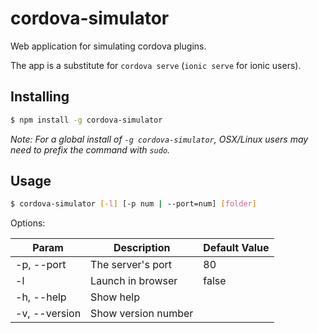 # cordova-simulator

Web application for simulating cordova plugins.

The app is a substitute for `cordova serve` (`ionic serve` for ionic users).

## Installing

```bash
$ npm install -g cordova-simulator
```

*Note: For a global install of `-g cordova-simulator`, OSX/Linux users may need to prefix the command with `sudo`.*

## Usage

```bash
$ cordova-simulator [-l] [-p num | --port=num] [folder]
```

Options:

| Param         | Description         | Default Value  |
| ------------- | ------------------- | -------------- |
| -p, --port    | The server's port   | 80             |
| -l            | Launch in browser   | false          |
| -h, --help    | Show help           | &nbsp;         |
| -v, --version | Show version number | &nbsp;         |
